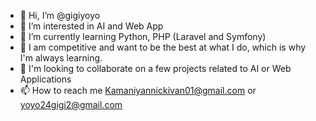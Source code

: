 - 👋 Hi, I’m @gigiyoyo
- 👀 I’m interested in AI and Web App
- 🌱 I’m currently learning Python, PHP (Laravel and Symfony)
- 🤺 I am competitive and want to be the best at what I do, which is why I'm always learning.
- 💞️ I'm looking to collaborate on a few projects related to AI or Web Applications 
- 📫 How to reach me Kamaniyannickivan01@gmail.com or yoyo24gigi2@gmail.com

<!---
gigiyoyo/gigiyoyo is a ✨ special ✨ repository because its `README.md` (this file) appears on your GitHub profile.
You can click the Preview link to take a look at your changes.
--->

